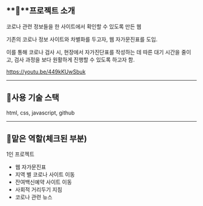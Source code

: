 ## **📍**프로젝트 소개

코로나 관련 정보들을 한 사이트에서 확인할 수 있도록 만든 웹

기존의 코로나 정보 사이트와 차별화를 두고자, 웹 자가문진표를 도입.

이를 통해 코로나 검사 시, 현장에서 자가진단표를 작성하는 데 따른 대기 시간을 줄이고, 검사 과정을 보다 원활하게 진행할 수 있도록 하고자 함.

https://youtu.be/449kKUwSbuk

---

## **📍사용 기술 스택**

html, css, javascript, github

---

## **📍맡은 역할(체크된 부분)**

1인 프로젝트

- 웹 자가문진표
- 지역 별 코로나 사이트 이동
- 잔여백신예약 사이트 이동
- 사회적 거리두기 지침
- 코로나 관련 뉴스
